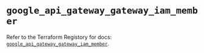 # `google_api_gateway_gateway_iam_member`

Refer to the Terraform Registory for docs: [`google_api_gateway_gateway_iam_member`](https://registry.terraform.io/providers/hashicorp/google-beta/4.73.1/docs/resources/google_api_gateway_gateway_iam_member).
